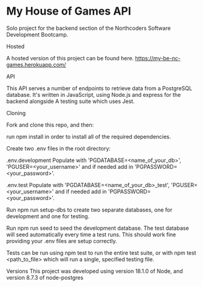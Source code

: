 # My House of Games API

Solo project for the backend section of the Northcoders Software Development Bootcamp.

Hosted

A hosted version of this project can be found here. https://my-be-nc-games.herokuapp.com/

API

This API serves a number of endpoints to retrieve data from a PostgreSQL database. It's written in JavaScript, using Node.js and express for the backend alongside A testing suite which uses Jest.

Cloning

Fork and clone this repo, and then:

run npm install in order to install all of the required dependencies.

Create two .env files in the root directory:

.env.development Populate with 'PGDATABASE=<name_of_your_db>', 'PGUSER=<your_username>' and if needed add in 'PGPASSWORD=<your_password>'.

.env.test Populate with 'PGDATABASE=<name_of_your_db>\_test', 'PGUSER=<your_username>' and if needed add in 'PGPASSWORD=<your_password>'.

Run npm run setup-dbs to create two separate databases, one for development and one for testing.

Run npm run seed to seed the development database. The test database will seed automatically every time a test runs. This should work fine providing your .env files are setup correctly.

Tests can be run using npm test to run the entire test suite, or with npm test <path_to_file> which will run a single, specified testing file.

Versions
This project was developed using version 18.1.0 of Node, and version 8.7.3 of node-postgres
